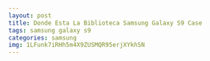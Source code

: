 ```yaml
---
layout: post
title: Donde Esta La Biblioteca Samsung Galaxy S9 Case
tags: samsung galaxy s9
categories: samsung
img: 1LFunk7iRHh5m4X9ZUSMQR95erjXYkhSN
---
```

